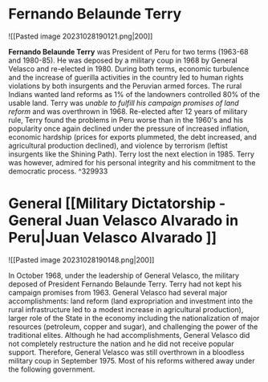 # Fernando Belaunde Terry 

![[Pasted image 20231028190121.png|200]]

**Fernando Belaunde Terry** was President of Peru for two terms (1963-68 and 1980-85). He was deposed by a military coup in 1968 by General Velasco and re-elected in 1980. During both terms, economic turbulence and the increase of guerilla activities in the country led to human rights violations by both insurgents and the Peruvian armed forces. The rural Indians wanted land reforms as 1% of the landowners controlled 80% of the usable land. Terry was *unable to fulfill his campaign promises of land reform* and was overthrown in 1968. Re-elected after 12 years of military rule, Terry found the problems in Peru worse than in the 1960's and his popularity once again declined under the pressure of increased inflation, economic hardship (prices for exports plummeted, the debt increased, and agricultural production declined), and violence by terrorism (leftist insurgents like the Shining Path). Terry lost the next election in 1985. Terry was however, admired for his personal integrity and his commitment to the democratic process.  ^329933

# General [[Military Dictatorship - General Juan Velasco Alvarado in Peru|Juan Velasco Alvarado ]]

![[Pasted image 20231028190148.png|200]]

In October 1968, under the leadership of General Velasco, the military deposed of President Fernando Belaunde Terry. Terry had not kept his campaign promises from 1963. General Velasco had several major accomplishments: land reform (land expropriation and investment into the rural infrastructure led to a modest increase in agricultural production), larger role of the State in the economy including the nationalization of major resources (petroleum, copper and sugar), and challenging the power of the traditional elites. Although he had accomplishments, General Velasco did not completely restructure the nation and he did not receive popular support. Therefore, General Velasco was still overthrown in a bloodless military coup in September 1975. Most of his reforms withered away under the following government.